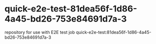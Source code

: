 # quick-e2e-test-81dea56f-1d86-4a45-bd26-753e84691d7a-3
repository for use with E2E test job quick-e2e-test:81dea56f-1d86-4a45-bd26-753e84691d7a-3
